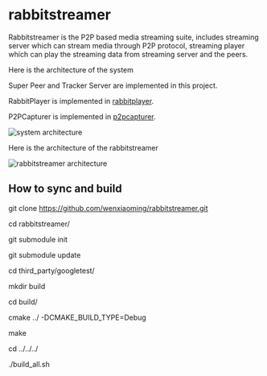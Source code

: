 # rabbitstreamer
Rabbitstreamer is the P2P based media streaming suite, includes streaming server which can stream media through P2P protocol, streaming player which can play the streaming data from streaming server and the peers.

Here is the architecture of the system

Super Peer and Tracker Server are implemented in this project.

RabbitPlayer is implemented in [rabbitplayer](https://github.com/wenxiaoming/rabbitplayer).

P2PCapturer is implemented in [p2pcapturer](https://github.com/wenxiaoming/p2pcapturer).

![system architecture](https://github.com/wenxiaoming/rabbitstreamer/blob/master/doc/system_architecture.png)

Here is the architecture of the rabbitstreamer

![rabbitstreamer architecture](https://github.com/wenxiaoming/rabbitstreamer/blob/master/doc/rabbitstreamer_architecture.png)

## How to sync and build

git clone https://github.com/wenxiaoming/rabbitstreamer.git

cd rabbitstreamer/

git submodule init

git submodule update

cd third_party/googletest/

mkdir build

cd build/

cmake ../ -DCMAKE_BUILD_TYPE=Debug

make

cd ../../../

./build_all.sh 

